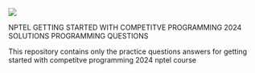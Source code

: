 ![](https://komarev.com/ghpvc/?username=piriya-dharshini&color=green)


NPTEL GETTING STARTED WITH COMPETITVE PROGRAMMING 2024 SOLUTIONS PROGRAMMING QUESTIONS

This repository contains only the practice questions answers for getting started with competitve programming 2024 nptel course
